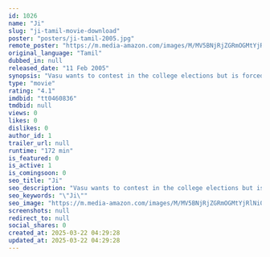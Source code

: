 ```yaml
---
id: 1026
name: "Ji"
slug: "ji-tamil-movie-download"
poster: "posters/ji-tamil-2005.jpg"
remote_poster: "https://m.media-amazon.com/images/M/MV5BNjRjZGRmOGMtYjRlNi00ODIwLThlNDUtN2RhOGE4YzA5NDg5XkEyXkFqcGdeQXVyMTEzNzg0Mjkx._V1_SX300.jpg"
original_language: "Tamil"
dubbed_in: null
released_date: "11 Feb 2005"
synopsis: "Vasu wants to contest in the college elections but is forced to withdraw in favour of the local MLA's son. But when the MLA's goons bash him up, he decides to fight and take on the brutes."
type: "movie"
rating: "4.1"
imdbid: "tt0460836"
tmdbid: null
views: 0
likes: 0
dislikes: 0
author_id: 1
trailer_url: null
runtime: "172 min"
is_featured: 0
is_active: 1
is_comingsoon: 0
seo_title: "Ji"
seo_description: "Vasu wants to contest in the college elections but is forced to withdraw in favour of the local MLA's son. But when the MLA's goons bash him up, he decides to fight and take on the brutes."
seo_keywords: "\"Ji\""
seo_image: "https://m.media-amazon.com/images/M/MV5BNjRjZGRmOGMtYjRlNi00ODIwLThlNDUtN2RhOGE4YzA5NDg5XkEyXkFqcGdeQXVyMTEzNzg0Mjkx._V1_SX300.jpg"
screenshots: null
redirect_to: null
social_shares: 0
created_at: 2025-03-22 04:29:28
updated_at: 2025-03-22 04:29:28
---
```


